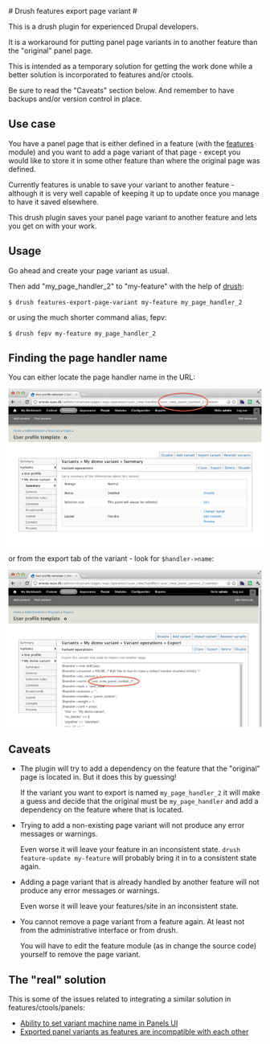 <base href="/Users/arne/usr/src/drush-features-export-page-variant/">
# Drush features export page variant #

This is a drush plugin for experienced Drupal developers.

It is a workaround for putting panel page variants in to another
feature than the "original" panel page.

This is intended as a temporary solution for getting the work done
while a better solution is incorporated to features and/or ctools.

Be sure to read the "Caveats" section below. And remember to have
backups and/or version control in place.

## Use case ##

You have a panel page that is either defined in a feature (with the
[features](http://drupal.org/project/features) module) and you want to
add a page variant of that page - except you would like to store it in
some other feature than where the original page was defined.

Currently features is unable to save your variant to another feature -
although it is very well capable of keeping it up to update once you
manage to have it saved elsewhere.

This drush plugin saves your panel page variant to another feature and
lets you get on with your work.

## Usage ##

Go ahead and create your page variant as usual.

Then add "my\_page\_handler_2" to "my-feature" with the help of
[drush](http://drupal.org/project/drush):
  
`$ drush features-export-page-variant my-feature my_page_handler_2`

or using the much shorter command alias, fepv:

`$ drush fepv my-feature my_page_handler_2`



## Finding the page handler name ##

You can either locate the page handler name in the URL:

![Find page_handler name from URL](demo1.png)

or from the export tab of the variant - look for `$handler->name`:

![Find page_handler name from URL](demo2.png)

## Caveats ##

* The plugin will try to add a dependency on the feature that the
  "original" page is located in. But it does this by guessing!
  
  If the variant you want to export is named `my_page_handler_2` it
  will make a guess and decide that the original must be
  `my_page_handler` and add a dependency on the feature where that is
  located.
  
* Trying to add a non-existing page variant will not produce any error
  messages or warnings.
  
  Even worse it will leave your feature in an inconsistent state.
  `drush feature-update my-feature` will probably bring it in to a
  consistent state again.

* Adding a page variant that is already handled by another feature
  will not produce any error messages or warnings.
  
  Even worse it will leave your features/site in an inconsistent
  state.

* You cannot remove a page variant from a feature again. At least not
  from the administrative interface or from drush.
  
  You will have to edit the feature module (as in change the source
  code) yourself to remove the page variant.

## The "real" solution ##

This is some of the issues related to integrating a similar solution
in features/ctools/panels:

* [Ability to set variant machine name in Panels UI](http://drupal.org/node/813754)
* [Exported panel variants as features are incompatible with each other](http://drupal.org/node/740074)

